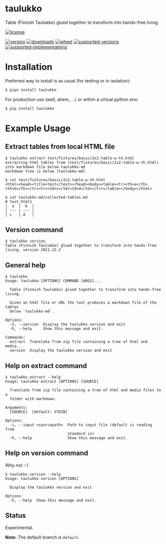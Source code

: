 # taulukko

Table (Finnish Taulukko) glued together to transform into hands-free living.

[![license](https://img.shields.io/github/license/sthagen/taulukko.svg?style=flat)](https://github.com/sthagen/taulukko/blob/default/LICENSE)

[![version](https://img.shields.io/pypi/v/taulukko.svg?style=flat)](https://pypi.python.org/pypi/taulukko/)
[![downloads](https://img.shields.io/pypi/dm/taulukko.svg?style=flat)](https://pypi.python.org/pypi/taulukko/)
[![wheel](https://img.shields.io/pypi/wheel/taulukko.svg?style=flat)](https://pypi.python.org/pypi/taulukko/)
[![supported-versions](https://img.shields.io/pypi/pyversions/taulukko.svg?style=flat)](https://pypi.python.org/pypi/taulukko/)
[![supported-implementations](https://img.shields.io/pypi/implementation/taulukko.svg?style=flat)](https://pypi.python.org/pypi/taulukko/)

# Installation

Preferred way to install is as usual (for testing or in isolation):

```bash
$ pipx install taulukko
```

For production use (well, ahem, ...) or within a virtual python env:

```bash
$ pip install taulukko
```

# Example Usage

## Extract tables from local HTML file

```console
$ taulukko extract test/fixtures/basic/2x2-table-w-th.html
extracting html tables from (test/fixtures/basic/2x2-table-w-th.html) into markdown file below taulukko-md
markdown tree is below (taulukko-md)
```

```console
$ cat test/fixtures/basic/2x2-table-w-th.html
<html><head><title>test</test></head><body><table><tr><th>a</th><th>b</th></tr><tr><td>c</td><td>d</td></tr></table></body></html>
```

```console
$ cat taulukko-md/collected-tables.md
# test_html1
|  a  |  b  |
| --- | --- |
| c   | d   |
```

## Version command

```console
$ taulukko version
Table (Finnish Taulukko) glued together to transform into hands-free living. version 2021.12.2
```

## General help

```console
$ taulukko
Usage: taulukko [OPTIONS] COMMAND [ARGS]...

  Table (Finnish Taulukko) glued together to transform into hands-free living.

  Given an html file or URL the tool produces a markdown file of the tables
  below `taulukko-md`.

Options:
  -V, --version  Display the taulukko version and exit
  -h, --help     Show this message and exit.

Commands:
  extract  Translate from zip file containing a tree of html and media...
  version  Display the taulukko version and exit
```

## Help on extract command

```console
$ taulukko extract --help
Usage: taulukko extract [OPTIONS] [SOURCE]

  Translate from zip file containing a tree of html and media files to a
  folder with markdown.

Arguments:
  [SOURCE]  [default: STDIN]

Options:
  -i, --input <sourcepath>  Path to input file (default is reading from
                            standard in)
  -h, --help                Show this message and exit.
```

## Help on version command

Why not :-)

```console
$ taulukko version --help
Usage: taulukko version [OPTIONS]

  Display the taulukko version and exit

Options:
  -h, --help  Show this message and exit.
```

## Status

Experimental.

**Note**: The default branch is `default`.

